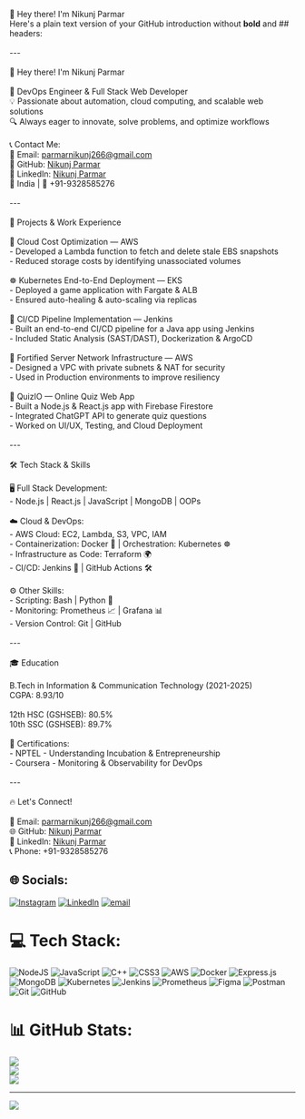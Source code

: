 👋 Hey there! I'm Nikunj Parmar<br>Here's a plain text version of your GitHub introduction without **bold** and ## headers:  <br><br>---<br><br>👋 Hey there! I'm Nikunj Parmar  <br><br>🚀 DevOps Engineer & Full Stack Web Developer  <br>💡 Passionate about automation, cloud computing, and scalable web solutions  <br>🔍 Always eager to innovate, solve problems, and optimize workflows  <br><br>📞 Contact Me:  <br>📧 Email: parmarnikunj266@gmail.com  <br>🔗 GitHub: [Nikunj Parmar](https://github.com/)  <br>🔗 LinkedIn: [Nikunj Parmar](https://www.linkedin.com/in/)  <br>📍 India | 📱 +91-9328585276  <br><br>---  <br><br>💼 Projects & Work Experience  <br><br>🚀 Cloud Cost Optimization — AWS  <br>- Developed a Lambda function to fetch and delete stale EBS snapshots  <br>- Reduced storage costs by identifying unassociated volumes  <br><br>☸️ Kubernetes End-to-End Deployment — EKS  <br>- Deployed a game application with Fargate & ALB  <br>- Ensured auto-healing & auto-scaling via replicas  <br><br>🔄 CI/CD Pipeline Implementation — Jenkins  <br>- Built an end-to-end CI/CD pipeline for a Java app using Jenkins  <br>- Included Static Analysis (SAST/DAST), Dockerization & ArgoCD  <br><br>🔐 Fortified Server Network Infrastructure — AWS  <br>- Designed a VPC with private subnets & NAT for security  <br>- Used in Production environments to improve resiliency  <br><br>🎯 QuizIO — Online Quiz Web App  <br>- Built a Node.js & React.js app with Firebase Firestore  <br>- Integrated ChatGPT API to generate quiz questions  <br>- Worked on UI/UX, Testing, and Cloud Deployment  <br><br>---  <br><br>🛠️ Tech Stack & Skills  <br><br>🖥️ Full Stack Development:  <br>- Node.js | React.js | JavaScript | MongoDB | OOPs  <br><br>☁️ Cloud & DevOps:  <br>- AWS Cloud: EC2, Lambda, S3, VPC, IAM  <br>- Containerization: Docker 🐳 | Orchestration: Kubernetes ☸️  <br>- Infrastructure as Code: Terraform 🌍  <br>- CI/CD: Jenkins 🚀 | GitHub Actions 🛠️  <br><br>⚙️ Other Skills:  <br>- Scripting: Bash | Python 🐍  <br>- Monitoring: Prometheus 📈 | Grafana 📊  <br>- Version Control: Git | GitHub  <br><br>---  <br><br>🎓 Education  <br><br>B.Tech in Information & Communication Technology (2021-2025)  <br>CGPA: 8.93/10  <br><br>12th HSC (GSHSEB): 80.5%  <br>10th SSC (GSHSEB): 89.7%  <br><br>📜 Certifications:  <br>- NPTEL - Understanding Incubation & Entrepreneurship  <br>- Coursera - Monitoring & Observability for DevOps  <br><br>---  <br><br>🔥 Let's Connect!  <br><br>📧 Email: parmarnikunj266@gmail.com  <br>🌐 GitHub: [Nikunj Parmar](https://github.com/)  <br>💼 LinkedIn: [Nikunj Parmar](https://www.linkedin.com/in/)  <br>📞 Phone: +91-9328585276  <br>


## 🌐 Socials:
[![Instagram](https://img.shields.io/badge/Instagram-%23E4405F.svg?logo=Instagram&logoColor=white)](https://instagram.com/nikunj.parmar21) [![LinkedIn](https://img.shields.io/badge/LinkedIn-%230077B5.svg?logo=linkedin&logoColor=white)](https://linkedin.com/in/https://www.linkedin.com/in/nikunj-parmar-145b65244) [![email](https://img.shields.io/badge/Email-D14836?logo=gmail&logoColor=white)](mailto:nikunjbparmar608@gmail.com) 

# 💻 Tech Stack:
![NodeJS](https://img.shields.io/badge/node.js-6DA55F?style=for-the-badge&logo=node.js&logoColor=white) ![JavaScript](https://img.shields.io/badge/javascript-%23323330.svg?style=for-the-badge&logo=javascript&logoColor=%23F7DF1E) ![C++](https://img.shields.io/badge/c++-%2300599C.svg?style=for-the-badge&logo=c%2B%2B&logoColor=white) ![CSS3](https://img.shields.io/badge/css3-%231572B6.svg?style=for-the-badge&logo=css3&logoColor=white) ![AWS](https://img.shields.io/badge/AWS-%23FF9900.svg?style=for-the-badge&logo=amazon-aws&logoColor=white) ![Docker](https://img.shields.io/badge/docker-%230db7ed.svg?style=for-the-badge&logo=docker&logoColor=white) ![Express.js](https://img.shields.io/badge/express.js-%23404d59.svg?style=for-the-badge&logo=express&logoColor=%2361DAFB) ![MongoDB](https://img.shields.io/badge/MongoDB-%234ea94b.svg?style=for-the-badge&logo=mongodb&logoColor=white) ![Kubernetes](https://img.shields.io/badge/kubernetes-%23326ce5.svg?style=for-the-badge&logo=kubernetes&logoColor=white) ![Jenkins](https://img.shields.io/badge/jenkins-%232C5263.svg?style=for-the-badge&logo=jenkins&logoColor=white) ![Prometheus](https://img.shields.io/badge/Prometheus-E6522C?style=for-the-badge&logo=Prometheus&logoColor=white) ![Figma](https://img.shields.io/badge/figma-%23F24E1E.svg?style=for-the-badge&logo=figma&logoColor=white) ![Postman](https://img.shields.io/badge/Postman-FF6C37?style=for-the-badge&logo=postman&logoColor=white) ![Git](https://img.shields.io/badge/git-%23F05033.svg?style=for-the-badge&logo=git&logoColor=white) ![GitHub](https://img.shields.io/badge/github-%23121011.svg?style=for-the-badge&logo=github&logoColor=white)
# 📊 GitHub Stats:
![](https://github-readme-stats.vercel.app/api?username=98nik&theme=dark&hide_border=false&include_all_commits=false&count_private=false)<br/>
![](https://nirzak-streak-stats.vercel.app/?user=98nik&theme=dark&hide_border=false)<br/>
![](https://github-readme-stats.vercel.app/api/top-langs/?username=98nik&theme=dark&hide_border=false&include_all_commits=false&count_private=false&layout=compact)

---
[![](https://visitcount.itsvg.in/api?id=98nik&icon=0&color=0)](https://visitcount.itsvg.in)

<!-- Proudly created with GPRM ( https://gprm.itsvg.in ) -->
